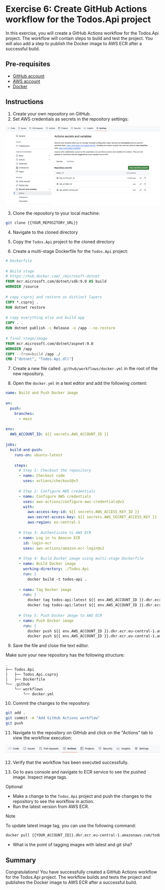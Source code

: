 # Exercise 6: Create GitHub Actions workflow for the Todos.Api project

In this exercise, you will create a GitHub Actions workflow for the Todos.Api project. The workflow will contain steps to build and test the project. You will also add a step to publish the Docker image to AWS ECR after a successful build.

## Pre-requisites

- [GitHub account](https://github.com/signup)
- [AWS account](https://aws.amazon.com/)
- [Docker](https://docs.docker.com/get-docker/)

## Instructions

1. Create your own repository on GitHub.
2. Set AWS credentials as secrets in the repository settings:

![repo secrets](./assets/repo-secrets.png "Repository Secrets")

3. Clone the repository to your local machine:

```bash
git clone {{YOUR_REPOSITORY_URL}}
```

4. Navigate to the cloned directory

5. Copy the `Todos.Api` project to the cloned directory

6. Create a multi-stage Dockerfile for the `Todos.Api` project:

```Dockerfile
# Dockerfile

# Build stage
# https://hub.docker.com/_/microsoft-dotnet
FROM mcr.microsoft.com/dotnet/sdk:9.0 AS build
WORKDIR /source

# copy csproj and restore as distinct layers
COPY *.csproj .
RUN dotnet restore

# copy everything else and build app
COPY . .
RUN dotnet publish -c Release -o /app --no-restore

# final stage/image
FROM mcr.microsoft.com/dotnet/aspnet:9.0
WORKDIR /app
COPY --from=build /app ./
CMD ["dotnet", "Todos.Api.dll"]
```

7. Create a new file called `.github/workflows/docker.yml` in the root of the new repository.

8. Open the `docker.yml` in a text editor and add the following content:

```yaml
name: Build and Push Docker image

on:
  push:
    branches:
      - main

env:
  AWS_ACCOUNT_ID: ${{ secrets.AWS_ACCOUNT_ID }}

jobs:
  build-and-push:
    runs-on: ubuntu-latest

    steps:
      # Step 1: Checkout the repository
      - name: Checkout code
        uses: actions/checkout@v3

      # Step 2: Configure AWS credentials
      - name: Configure AWS credentials
        uses: aws-actions/configure-aws-credentials@v3
        with:
          aws-access-key-id: ${{ secrets.AWS_ACCESS_KEY_ID }}
          aws-secret-access-key: ${{ secrets.AWS_SECRET_ACCESS_KEY }}
          aws-region: eu-central-1

      # Step 3: Authenticate to AWS ECR
      - name: Log in to Amazon ECR
        id: login-ecr
        uses: aws-actions/amazon-ecr-login@v2

      # Step 4: Build Docker image using multi-stage Dockerfile
      - name: Build Docker image
        working-directory: ./Todos.Api
        run: |
          docker build -t todos-api .

      - name: Tag Docker image
        run: |
          docker tag todos-api:latest ${{ env.AWS_ACCOUNT_ID }}.dkr.ecr.eu-central-1.amazonaws.com/todos-api:latest
          docker tag todos-api:latest ${{ env.AWS_ACCOUNT_ID }}.dkr.ecr.eu-central-1.amazonaws.com/todos-api:${{ github.sha }}

      # Step 5: Push Docker image to AWS ECR
      - name: Push Docker image
        run: |
          docker push ${{ env.AWS_ACCOUNT_ID }}.dkr.ecr.eu-central-1.amazonaws.com/todos-api:latest
          docker push ${{ env.AWS_ACCOUNT_ID }}.dkr.ecr.eu-central-1.amazonaws.com/todos-api:${{ github.sha }}
```

9. Save the file and close the text editor.

Make sure your new repository has the following structure:

```plaintext
.
├── Todos.Api
│   ├── Todos.Api.csproj
│   ├── Dockerfile
└── .github
    └── workflows
        └── docker.yml
```

10. Commit the changes to the repository:

```bash
git add .
git commit -m "Add GitHub Actions workflow"
git push
```

11. Navigate to the repository on GitHub and click on the "Actions" tab to view the workflow execution:

![GH Actions](./assets/gh-actions.png "GitHub Actions")

12. Verify that the workflow has been executed successfully.

13. Go to aws console and navigate to ECR service to see the pushed image. Inspect image tags.

Optional

- Make a change to the `Todos.Api` project and push the changes to the repository to see the workflow in action.
- Run the latest version from AWS ECR.

> [!NOTE]
> To update latest image tag, you can use the following command:

```bash
docker pull {{YOUR_ACCOUNT_ID}}.dkr.ecr.eu-central-1.amazonaws.com/todos-api:latest
```

- What is the point of tagging images with latest and git sha?

## Summary

Congratulations! You have successfully created a GitHub Actions workflow for the Todos.Api project. The workflow builds and tests the project and publishes the Docker image to AWS ECR after a successful build.
